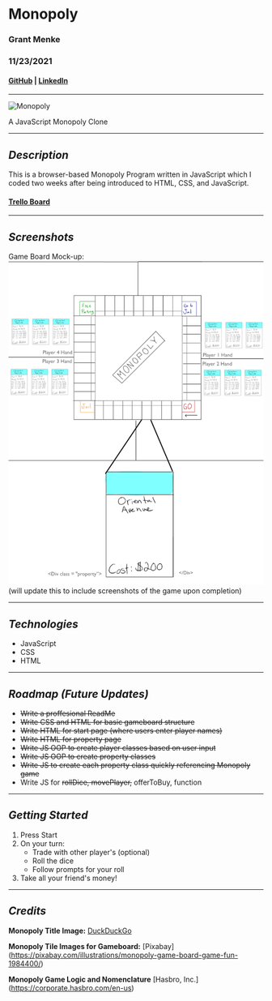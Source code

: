 # **Monopoly**

### Grant Menke

### 11/23/2021

#### [GitHub](https://github.com/gmenke54) | [LinkedIn](https://www.linkedin.com/in/grant-menke-b81490223/)

---

![**Monopoly**](https://external-content.duckduckgo.com/iu/?u=https%3A%2F%2Fwww.stylist.co.uk%2Fimages%2Fapp%2Fuploads%2F2017%2F12%2F21175408%2Fimage49.jpg%3Fw%3D1200%26h%3D1%26fit%3Dmax%26auto%3Dformat%252Ccompress&f=1&nofb=1)

A JavaScript Monopoly Clone

---

## **_Description_**

This is a browser-based Monopoly Program written in JavaScript which I coded two weeks after being introduced to HTML, CSS, and JavaScript.

#### [Trello Board](https://trello.com/b/yI0quoOg/monopoly-build)

---

## **_Screenshots_**

Game Board Mock-up:
![**mockup**](resources/mockUp.jpeg)
(will update this to include screenshots of the game upon completion)

---

## **_Technologies_**

- JavaScript
- CSS
- HTML

---

## **_Roadmap (Future Updates)_**

- ~~Write a proffesional ReadMe~~
- ~~Write CSS and HTML for basic gameboard structure~~
- ~~Write HTML for start page (where users enter player names)~~
- ~~Write HTML for property page~~
- ~~Write JS OOP to create player classes based on user input~~
- ~~Write JS OOP to create property classes~~
- ~~Write JS to create each property class quickly referencing Monopoly game~~
- Write JS for ~~rollDice, movePlayer,~~ offerToBuy, function

---

## **_Getting Started_**

1. Press Start
2. On your turn:
   - Trade with other player's (optional)
   - Roll the dice
   - Follow prompts for your roll
3. Take all your friend's money!

---

## **_Credits_**

**Monopoly Title Image:** [DuckDuckGo](https://duckduckgo.com/?t=hc&va=b)

**Monopoly Tile Images for Gameboard:** [Pixabay] (https://pixabay.com/illustrations/monopoly-game-board-game-fun-1984400/)

**Monopoly Game Logic and Nomenclature** [Hasbro, Inc.] (https://corporate.hasbro.com/en-us)
